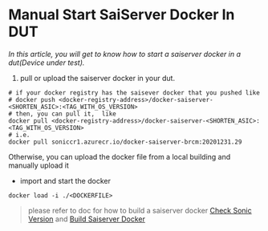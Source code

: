 # Manual Start SaiServer Docker In DUT

*In this article, you will get to know how to start a saiserver docker in a dut(Device under test).*
1. pull or upload the saiserver docker in your dut.
```
# if your docker registry has the saisever docker that you pushed like
# docker push <docker-registry-address>/docker-saiserver-<SHORTEN_ASIC>:<TAG_WITH_OS_VERSION>
# then, you can pull it,  like
docker pull <docker-registry-address>/docker-saiserver-<SHORTEN_ASIC>:<TAG_WITH_OS_VERSION>
# i.e.
docker pull soniccr1.azurecr.io/docker-saiserver-brcm:20201231.29
```
Otherwise, you can upload the docker file from a local building and manually upload it
- import and start the docker
```shell
docker load -i ./<DOCKERFILE>
```
> please refer to doc for how to build a saiserver docker
[Check Sonic Version](./CheckVersion.md#check-sonic-version) and [Build Saiserver Docker](./BuildSaiserverDocker.md)


